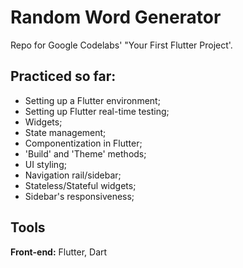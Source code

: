 # Random Word Generator

Repo for Google Codelabs' "Your First Flutter Project'.

## Practiced so far:
- Setting up a Flutter environment;
- Setting up Flutter real-time testing;
- Widgets;
- State management;
- Componentization in Flutter;
- 'Build' and 'Theme' methods;
- UI styling;
- Navigation rail/sidebar;
- Stateless/Stateful widgets;
- Sidebar's responsiveness;

## Tools

**Front-end:** Flutter, Dart
